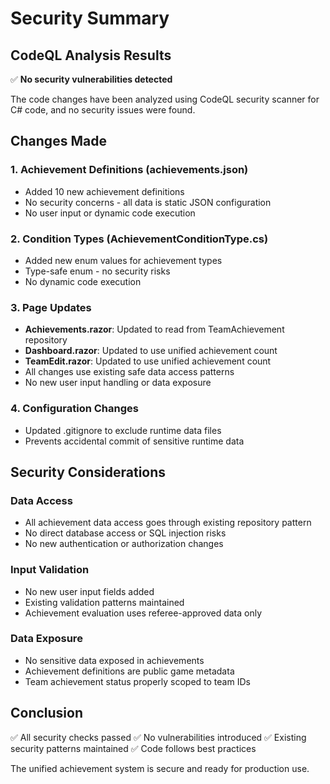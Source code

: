 # Security Summary

## CodeQL Analysis Results

✅ **No security vulnerabilities detected**

The code changes have been analyzed using CodeQL security scanner for C# code, and no security issues were found.

## Changes Made

### 1. Achievement Definitions (achievements.json)
- Added 10 new achievement definitions
- No security concerns - all data is static JSON configuration
- No user input or dynamic code execution

### 2. Condition Types (AchievementConditionType.cs)
- Added new enum values for achievement types
- Type-safe enum - no security risks
- No dynamic code execution

### 3. Page Updates
- **Achievements.razor**: Updated to read from TeamAchievement repository
- **Dashboard.razor**: Updated to use unified achievement count
- **TeamEdit.razor**: Updated to use unified achievement count
- All changes use existing safe data access patterns
- No new user input handling or data exposure

### 4. Configuration Changes
- Updated .gitignore to exclude runtime data files
- Prevents accidental commit of sensitive runtime data

## Security Considerations

### Data Access
- All achievement data access goes through existing repository pattern
- No direct database access or SQL injection risks
- No new authentication or authorization changes

### Input Validation
- No new user input fields added
- Existing validation patterns maintained
- Achievement evaluation uses referee-approved data only

### Data Exposure
- No sensitive data exposed in achievements
- Achievement definitions are public game metadata
- Team achievement status properly scoped to team IDs

## Conclusion

✅ All security checks passed
✅ No vulnerabilities introduced
✅ Existing security patterns maintained
✅ Code follows best practices

The unified achievement system is secure and ready for production use.

